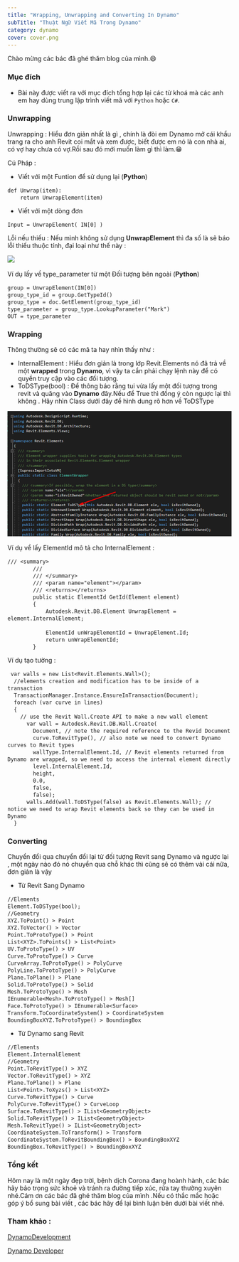 ```yaml
---
title: "Wrapping, Unwrapping and Converting In Dynamo"
subTitle: "Thuật Ngữ Viết Mã Trong Dynamo"
category: dynamo
cover: cover.png
---
```


Chào mừng các bác đã ghé thăm blog của mình.😄

### Mục đích

- Bài này được viết ra với mục đích tổng hợp lại các từ khoá mà các anh em hay dùng trung lập trình viết mã với `Python` hoặc `C#`.

### Unwrapping 

Unwrapping : Hiểu đơn giản nhất là gì , chính là đòi em Dynamo mở cái khẩu trang ra cho anh Revit coi mắt và xem được, biết được em nó là con nhà ai, có vợ hay chưa có vợ.Rồi sau đó mới muốn làm gì thì làm.😁

Cú Pháp : 
- Viết với một Funtion để sử dụng lại (**Python**)
```
def Unwrap(item):
    return UnwrapElement(item)
```
- Viết với một dòng đơn
```
Input = UnwrapElement( IN[0] )
```
Lỗi nếu thiếu :
Nếu mình không sử dụng **UnwrapElement** thì đa số là sẽ báo lỗi thiếu thuộc tính, đại loại như thế này :

![](pic/Screendsdashot_ssdsdsdư1.png)

Ví dụ lấy về type_parameter từ một Đối tượng bên ngoài (**Python**)
```
group = UnwrapElement(IN[0])
group_type_id = group.GetTypeId()
group_type = doc.GetElement(group_type_id)
type_parameter = group_type.LookupParameter("Mark")
OUT = type_parameter
```
### Wrapping
Thông thường sẽ có các mã ta hay nhìn thấy như :
- InternalElement  : Hiểu đơn giản là trong lớp Revit.Elements nó đã trả về một **wrapped** trong **Dynamo**, vì vậy ta cần phải chạy lệnh này để có quyền truy cập vào các đối tượng.
- ToDSType(bool) : Để thông báo rằng tui vừa lấy một đối tượng trong revit và quăng vào **Dynamo** đây.Nếu để True thì đồng ý còn ngược lại thì không .
Hãy nhìn Class dưới đây để hình dung rõ hơn về ToDSType


![](pic/ToDSTypeTrue.png)

Ví dụ về lấy ElementId mô tả cho InternalElement :

```
/// <summary>
        /// 
        /// </summary>
        /// <param name="element"></param>
        /// <returns></returns>
        public static ElementId GetId(Element element)
        {
            Autodesk.Revit.DB.Element UnwrapElement = element.InternalElement;

            ElementId unWrapElementId = UnwrapElement.Id;
            return unWrapElementId;
        }
```

Ví dụ tạo tường :

```
 var walls = new List<Revit.Elements.Wall>();
  //elements creation and modification has to be inside of a transaction
  TransactionManager.Instance.EnsureInTransaction(Document);
  foreach (var curve in lines)
  {
    // use the Revit Wall.Create API to make a new wall element
      var wall = Autodesk.Revit.DB.Wall.Create(
        Document, // note the required reference to the Revid Document
        curve.ToRevitType(), // also note we need to convert Dynamo curves to Revit types
        wallType.InternalElement.Id, // Revit elements returned from Dynamo are wrapped, so we need to access the internal element directly
        level.InternalElement.Id, 
        height, 
        0.0, 
        false, 
        false);
      walls.Add(wall.ToDSType(false) as Revit.Elements.Wall); // notice we need to wrap Revit elements back so they can be used in Dynamo
  }

```
### Converting
Chuyển đổi qua chuyển đổi lại từ đối tượng Revit sang Dynamo và ngược lại , một ngày nào đó nó chuyển qua chỗ khác thì cũng sẽ có thêm vài cái nữa, đơn giản là vậy 
- Từ Revit Sang Dynamo 

```
//Elements
Element.ToDSType(bool);
//Geometry
XYZ.ToPoint() > Point
XYZ.ToVector() > Vector
Point.ToProtoType() > Point
List<XYZ>.ToPoints() > List<Point>
UV.ToProtoType() > UV
Curve.ToProtoType() > Curve
CurveArray.ToProtoType() > PolyCurve
PolyLine.ToProtoType() > PolyCurve
Plane.ToPlane() > Plane
Solid.ToProtoType() > Solid
Mesh.ToProtoType() > Mesh
IEnumerable<Mesh>.ToProtoType() > Mesh[]
Face.ToProtoType() > IEnumerable<Surface>
Transform.ToCoordinateSystem() > CoordinateSystem
BoundingBoxXYZ.ToProtoType() > BoundingBox
```
- Từ Dynamo sang Revit

```
//Elements
Element.InternalElement
//Geometry
Point.ToRevitType() > XYZ
Vector.ToRevitType() > XYZ
Plane.ToPlane() > Plane
List<Point>.ToXyzs() > List<XYZ>
Curve.ToRevitType() > Curve
PolyCurve.ToRevitType() > CurveLoop
Surface.ToRevitType() > IList<GeometryObject>
Solid.ToRevitType() > IList<GeometryObject>
Mesh.ToRevitType() > IList<GeometryObject>
CoordinateSystem.ToTransform() > Transform
CoordinateSystem.ToRevitBoundingBox() > BoundingBoxXYZ
BoundingBox.ToRevitType() > BoundingBoxXYZ
```

### Tổng kết
Hôm nay là một ngày đẹp trời, bệnh dịch Corona đang hoành hành, các bác hãy bảo trọng sức khoẻ và tránh ra đường tiếp xúc, rửa tay thường xuyên nhé.Cám ơn các bác đã ghé thăm blog của mình .Nếu có thắc mắc hoặc góp ý bổ sung bài viết , các bác hãy để lại bình luận bên dưới bài viết nhé.

### Tham khảo :

<a href="https://github.com/StudioLE/DynamoDevelopment-London-Hackathon-2019/blob/master/03-ZeroTouch/04-RevitNodeDevelopment.md" target="_blank">DynamoDevelopment</a> 

<a href="https://developer.dynamobim.org/" target="_blank">Dynamo Developer</a> 

